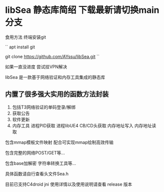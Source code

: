 # libSea 静态库简绍 下载最新请切换main分支

食用方法 终端安装git 

``
apt install git

git clone https://github.com/AYssu/libSea.git
``

如果一直没进度 尝试挂VPN解决 

libSea 是一款基于网络验证和内存工具集成的静态库

## 内置了很多强大实用的函数方法封装 
  1. 包括T3网络验证的单码登录/解绑
  2. 获取公告
  3. 软件更新
  4. 内存工具 进程PID获取 进程libUE4 CB/CD头获取 内存地址写入 内存地址读取
  

包含mmap模板文件映射 配合可实现mmap绘制高效传输

包含完整的网络POST/GET等...

包含base加解密 字符串转换工具等...

具体函数请自行查看头文件Sea.h

目前已支持C4droid jni 使用详情以及使用说明请查看 release 版本
